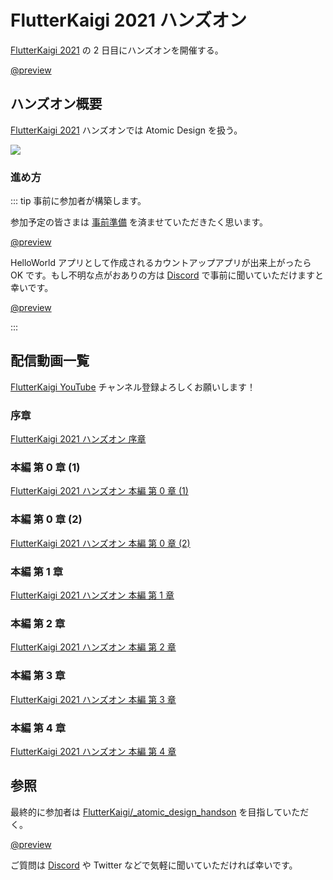 # FlutterKaigi 2021 ハンズオン

[FlutterKaigi 2021](https://flutterkaigi.jp/) の 2 日目にハンズオンを開催する。

[@preview](https://flutterkaigi.jp/)

## ハンズオン概要

[FlutterKaigi 2021](https://flutterkaigi.jp/) ハンズオンでは Atomic Design を扱う。

![](https://i.imgur.com/pBCwqQv.jpg)

### 進め方

::: tip 事前に参加者が構築します。

参加予定の皆さまは [事前準備](https://github.com/FlutterKaigi/atomic_design_handson/wiki) を済ませていただきたく思います。

[@preview](https://github.com/FlutterKaigi/atomic_design_handson/wiki)

HelloWorld アプリとして作成されるカウントアップアプリが出来上がったら OK です。もし不明な点がおありの方は [Discord](https://discord.com/invite/Nr7H8JTJSF) で事前に聞いていただけますと幸いです。

[@preview](https://discord.com/invite/Nr7H8JTJSF)

:::

## 配信動画一覧

[FlutterKaigi YouTube](https://www.youtube.com/channel/UC1JP6dPBmmccZto4LNz9KMw) チャンネル登録よろしくお願いします！

### 序章

[FlutterKaigi 2021 ハンズオン 序章](https://youtu.be/n4rbzluBEzs)

### 本編 第 0 章 (1)

[FlutterKaigi 2021 ハンズオン 本編 第 0 章 (1)](https://youtu.be/Z9j5lMKO6Tk)

### 本編 第 0 章 (2)

[FlutterKaigi 2021 ハンズオン 本編 第 0 章 (2)](https://youtu.be/yuafDz-Dz9w)

### 本編 第 1 章

[FlutterKaigi 2021 ハンズオン 本編 第 1 章](https://youtu.be/ra3ssiSEJ9o)

### 本編 第 2 章

[FlutterKaigi 2021 ハンズオン 本編 第 2 章](https://youtu.be/nYUOGB5gGo8)

### 本編 第 3 章

[FlutterKaigi 2021 ハンズオン 本編 第 3 章](https://youtu.be/qp3zPDrVppA)

### 本編 第 4 章

[FlutterKaigi 2021 ハンズオン 本編 第 4 章](https://youtu.be/-OKCx-scXi0)

## 参照

最終的に参加者は [FlutterKaigi/_atomic_design_handson](https://github.com/FlutterKaigi/_atomic_design_handson) を目指していただく。

[@preview](https://github.com/FlutterKaigi/_atomic_design_handson)

ご質問は [Discord](https://discord.com/invite/Nr7H8JTJSF) や Twitter などで気軽に聞いていただければ幸いです。
